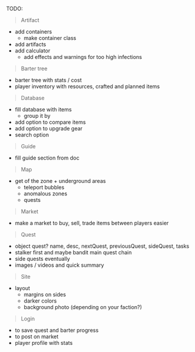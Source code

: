 TODO:

> Artifact
  - add containers
    - make container class
  - add artifacts
  - add calculator
    - add effects and warnings for too high infections
> Barter tree
  - barter tree with stats / cost
  - player inventory with resources, crafted and planned items
> Database
  - fill database with items
    - group it by
  - add option to compare items
  - add option to upgrade gear
  - search option
> Guide
  - fill guide section from doc
> Map
  - get of the zone + underground areas
    - teleport bubbles
    - anomalous zones
    - quests
> Market
  - make a market to buy, sell, trade items between players easier
> Quest
  - object quest? name, desc, nextQuest, previousQuest, sideQuest, tasks
  - stalker first and maybe bandit main quest chain
  - side quests eventually
  - images / videos and quick summary
> Site
  - layout
    - margins on sides
    - darker colors
    - background photo (depending on your faction?)
> Login
  - to save quest and barter progress
  - to post on market
  - player profile with stats
